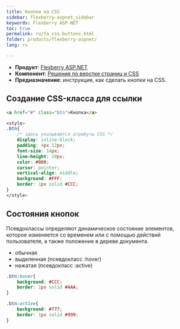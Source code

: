 ```yaml
---
title: Кнопки на CSS
sidebar: flexberry-aspnet_sidebar
keywords: Flexberry ASP-NET
toc: true
permalink: ru/fa_css-buttons.html
folder: products/flexberry-aspnet/
lang: ru

---
```


* **Продукт**: [Flexberry ASP.NET](fa_flexberry-a-s-p-n-e-t.html)
* **Компонент**: [Решения по верстке страниц и CSS](fa_page-layout.html)
* **Предназначение**: инструкция, как сделать кнопки на CSS.

## Создание CSS-класса для ссылки

```html
<a href="#" class="btn">Кнопка</a>
```
```css
<style>
.btn{
    /* здесь указываются атрибуты CSS */
    display: inline-block;
    padding: 4px 12px;
    font-size: 14px;
    line-height: 20px;
    color: #000;
    cursor: pointer;
    vertical-align: middle;
    background: #FFF;
    border: 1px solid #CCC;
}
</style>
```

## Состояния кнопок

Псевдоклассы определяют динамическое состояние элементов, которое изменяется со временем или с помощью действий пользователя, а также положение в дереве документа.

* обычная
* выделенная (псевдокласс :hover)
* нажатая (псевдокласс :active)

```css
.btn:hover{
    background: #CCC;
    border: 1px solid #AAA;
}

.btn:active{
    background: #777;
    border: 1px solid #999;
}
```
